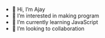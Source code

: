 - 👋 Hi, I’m Ajay
- 👀 I’m interested in making program 
- 🌱 I’m currently learning JavaScript 
- 💞️ I’m looking to collaboration 
  
